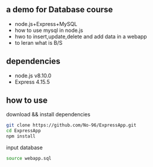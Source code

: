 ## a demo for Database course

* node.js+Express+MySQL
* how to use mysql in node.js
* hwo to insert,update,delete and add data in a webapp
* to leran what is B/S


## dependencies

* node.js v8.10.0
* Express 4.15.5

## how to use

download && install dependencies

```sh
git clone https://github.com/No-96/ExpressApp.git
cd ExpressApp
npm install
```
input database

```sh
source webapp.sql
```
